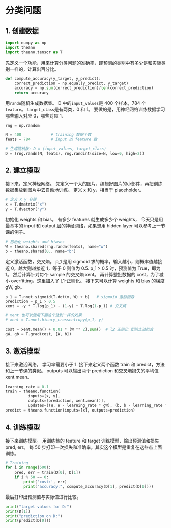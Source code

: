 # 分类问题

## 1. 创建数据

```py
import numpy as np
import theano
import theano.tensor as T
```

先定义一个功能，用来计算分类问题的准确率，即预测的类别中有多少是和实际类别一样的，计算出百分比。

```py
def compute_accuracy(y_target, y_predict):
    correct_prediction = np.equal(y_predict, y_target)
    accuracy = np.sum(correct_prediction)/len(correct_prediction)
    return accuracy
```

用`randn`随机生成数据集。 D 中的`input_values`是 400 个样本，784 个`feature`。 `target_class`是有两类，0 和 1。 要做的是，用神经网络训练数据学习哪些输入对应 0，哪些对应 1.

```py
rng = np.random

N = 400             # training 数据个数
feats = 784         # input 的 feature 数

# 生成随机数: D = (input_values, target_class)
D = (rng.randn(N, feats), rng.randint(size=N, low=0, high=2))
```

## 2. 建立模型

接下来，定义神经网络。
先定义一个大的图片，编辑好图片的小部件，再把训练数据集放到图片中去自动地训练。
定义 x 和 y，相当于 placeholder。

```py
# 定义 x y 容器
x = T.dmatrix("x")
y = T.dvector("y")
```

初始化 weights 和 bias。 有多少 features 就生成多少个 weights， 今天只是用最基本的 input 和 output 层的神经网络，如果想用 hidden layer 可以参考上一节课的例子。

```py
# 初始化 weights and biases
W = theano.shared(rng.randn(feats), name="w")
b = theano.shared(0., name="b")
```

定义激活函数，交叉熵。 p_1 是用 sigmoid 求的概率，输入越小，则概率值越接近 0，越大则越接近 1，等于 0 则值为 0.5. p_1 > 0.5 时，预测值为 True，即为 1。 然后计算针对每个 sample 的交叉熵 xent。 再计算整批数据的 cost，为了减小 overfitting，这里加入了 L1-正则化。 接下来可以计算 weights 和 bias 的梯度 gW, gb。

```py
p_1 = T.nnet.sigmoid(T.dot(x, W) + b)   # sigmoid 激励函数
prediction = p_1 > 0.5
xent = -y * T.log(p_1) - (1-y) * T.log(1-p_1) # 交叉熵

# xent 也可以使用下面这个达到一样的效果
# xent = T.nnet.binary_crossentropy(p_1, y)

cost = xent.mean() + 0.01 * (W ** 2).sum()  # l2 正则化 即防止过拟合
gW, gb = T.grad(cost, [W, b])
```

## 3. 激活模型

接下来激活网络。
学习率需要小于 1. 接下来定义两个函数 train 和 predict，方法和上一节课的类似。 outputs 可以输出两个 prediction 和交叉熵损失的平均值 xent.mean。

```py
learning_rate = 0.1
train = theano.function(
          inputs=[x, y],
          outputs=[prediction, xent.mean()],
          updates=((W, W - learning_rate * gW), (b, b - learning_rate * gb)))
predict = theano.function(inputs=[x], outputs=prediction)
```

## 4. 训练模型

接下来训练模型。 用训练集的 feature 和 target 训练模型，输出预测值和损失 pred, err。 每 50 步打印一次损失和准确率。其实这个模型是重复在这些点上面训练。

```py
# Training
for i in range(500):
    pred, err = train(D[0], D[1])
    if i % 50 == 0:
        print('cost:', err)
        print("accuracy:", compute_accuracy(D[1], predict(D[0])))
```

最后打印出预测值与实际值进行比较。

```py
print("target values for D:")
print(D[1])
print("prediction on D:")
print(predict(D[0]))
```